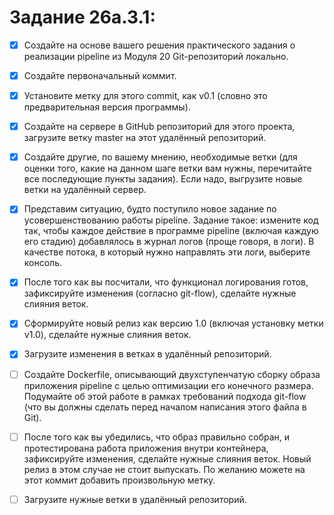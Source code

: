 # Задание 26a.3.1:

- [X] Создайте на основе вашего решения практического задания о реализации pipeline из Модуля 20 Git-репозиторий локально.

- [X] Создайте первоначальный коммит.

- [X] Установите метку для этого commit, как v0.1 (словно это предварительная версия программы).

- [X] Создайте на сервере в GitHub репозиторий для этого проекта, загрузите ветку master на этот удалённый репозиторий.
 
- [X] Создайте другие, по вашему мнению, необходимые ветки (для оценки того, какие на данном шаге ветки вам нужны, перечитайте все последующие пункты задания). Если надо, выгрузите новые ветки на удалённый сервер.
 
- [X] Представим ситуацию, будто поступило новое задание по усовершенствованию работы pipeline. Задание такое: измените код так, чтобы каждое действие в программе pipeline (включая каждую его стадию) добавлялось в журнал логов (проще говоря, в логи). В качестве потока, в который нужно направлять эти логи, выберите консоль.

- [X] После того как вы посчитали, что функционал логирования готов, зафиксируйте изменения (согласно git-flow), сделайте нужные слияния веток.
 
- [X] Сформируйте новый релиз как версию 1.0 (включая установку метки v1.0), сделайте нужные слияния веток.
 
- [X] Загрузите изменения в ветках в удалённый репозиторий.

- [ ] Создайте Dockerfile, описывающий двухступенчатую сборку образа приложения pipeline с целью оптимизации его конечного размера. Подумайте об этой работе в рамках требований подхода git-flow (что вы должны сделать перед началом написания этого файла в Git).

- [ ] После того как вы убедились, что образ правильно собран, и протестирована работа приложения внутри контейнера, зафиксируйте изменения, сделайте нужные слияния веток. Новый релиз в этом случае не стоит выпускать. По желанию можете на этот коммит добавить произвольную метку.

- [ ] Загрузите нужные ветки в удалённый репозиторий.
